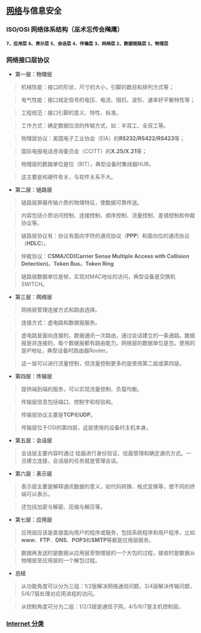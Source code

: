 ## [网络](https://www.cnblogs.com/mike-mei/p/8548238.html)与信息安全

### ISO/OSI 网络体系结构（巫术忘传会飚鹰）

**`7、应用层`** **`6、表示层`** **`5、会话层`** **`4、传输层`** **`3、网络层`** **`2、数据链路层`** **`1、物理层`**
	
### 网络接口层协议

- 第一层：物理层

>机械性能：接口的形状，尺寸的大小，引脚的数目和排列方式等；
	
>电气性能：接口规定信号的电压、电流、阻抗、波形、速率好平衡特性等；
	
>工程规范：接口引脚的意义、特性、标准。
	
>工作方式：确定数据位流的传输方式，如：半双工、全双工等。
	
>物理层协议：美国电子工业协会（EIA）的**RS232/RS422/RS423**等；
	
>国际电报电话咨询委员会（CCITT）的**X.25/X.21**等；
	
>物理层的数据单位是位（BIT），典型设备时集线器HUB。
	
>这主要是和硬件有关，与软件关系不大。

- 第二层：链路层

>链路层屏蔽传输介质的物理特征，使数据可靠传送。
	
>内容包括介质访问控制、连接控制、顺序控制、流量控制、差错控制和仲裁协议等。
	
>链路层协议有：协议有面向字符的通讯协议（**PPP**）和面向位的通讯协议（**HDLC**）。
	
>仲裁协议：**CSMA/CD(Carrier Sense Multiple Access with Collision Detection)、Token Bus、Token Ring**
	
>链路层数据单位是帧，实现对MAC地址的访问，典型设备是交换机SWITCH。


- 第三层：网络层

>网络层管理连接方式和路由选择。
	
>连接方式：虚电路和数据报服务。
	
>虚电路是面向连接的，数据通讯一次路由，通过会话建立的一条通路。数据报是非连接的，每个数据报都有路由能力。网络层的数据单位是包，使用的是IP地址，典型设备时路由器Router。
	
>这一层可以进行流量控制，但流量控制更多的是使用第二层或第四层。


- 第四层：传输层

>提供端到端的服务，可以实现流量控制、负载均衡。
	
>传输层信息包括端口、控制字和校验和。
	
>传输层协议主要是**TCP**和**UDP**。
	
>传输层位于OSI的第四层，这层使用的设备时主机本身。

- 第五层：会话层

>会话层主要内容时通过 绘画进行身份验证、绘画管理和确定通讯方式。一旦建立连接，会话层的任务就是管理会话。

- 第六层：表示层

>表示层主要是解释通讯数据的意义，如代码转换、格式变换等，使不同的终端可以表示。

>还包括加密与解密、压缩与解压等。


- 第七层：应用层

>应用层应该是直接面向用户的程序或服务，包括系统程序和用户程序，比如**www**、**FTP**、**DNS**、**POP3**和**SMTP**等都是应用层服务。

>数据再发送时是数据从应用层至物理层的一个大包的过程，接收时是数据从物理层至应用层的一个解包过程。
	
- 总结
	
>从功能角度可以分为三组：1/2层解决网络通信问题，3/4层解决传输问题，5/6/7层处理对应用进程的访问。

>从控制角度可分为二组：1/2/3层是通信子网，4/5/6/7是主机控制层。

### [Internet 分类](https://www.cnblogs.com/tunian/p/9632893.html)

	